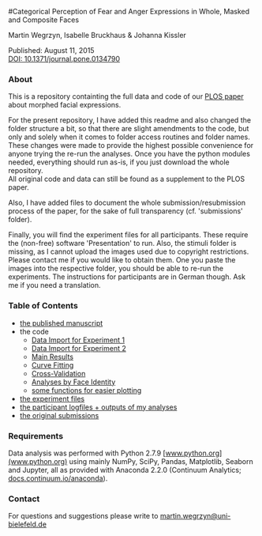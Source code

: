 
#Categorical Perception of Fear and Anger Expressions in Whole, Masked and Composite Faces

Martin Wegrzyn, Isabelle Bruckhaus & Johanna Kissler

Published: August 11, 2015  
[DOI: 10.1371/journal.pone.0134790](http://dx.doi.org/10.1371/journal.pone.0134790)

### About

This is a repository containting the full data and code of our [PLOS paper](http://dx.doi.org/10.1371/journal.pone.0134790) about morphed facial expressions.  

For the present repository, I have added this readme and also changed the folder structure a bit, so that there are slight amendments to the code, but only and solely when it comes to folder access routines and folder names. These changes were made to provide the highest possible convenience for anyone trying the re-run the analyses. Once you have the python modules needed, everything should run as-is, if you just download the whole repository.  
All original code and data can still be found as a supplement to the PLOS paper.  

Also, I have added files to document the whole submission/resubmission process of the paper, for the sake of full transparency (cf. 'submissions' folder).  

Finally, you will find the experiment files for all participants. These require the (non-free) software 'Presentation' to run. Also, the stimuli folder is missing, as I cannot upload the images used due to copyright restrictions. Please contact me if you would like to obtain them. One you paste the images into the respective folder, you should be able to re-run the experiments. The instructions for participants are in German though. Ask me if you need a translation.

### Table of Contents

- [the published manuscript](journal_pone_0134790.pdf)
- the code
  - [Data Import for Experiment 1](S1_Code_Experiment1_Data_Import.ipynb)
  - [Data Import for Experiment 2](S2_Code_Experiment2_Data_Import.ipynb)
  - [Main Results](S3_Code_MainResults.ipynb)
  - [Curve Fitting](S4_Code_CurveFitting.ipynb)
  - [Cross-Validation](S5_Code_CrossValidation.ipynb)
  - [Analyses by Face Identity](S6_Code_AdditionalIdentityAnalyses.ipynb)
  - [some functions for easier plotting](my_plots.py)
- [the experiment files](experiment/)
- [the participant logfiles + outputs of my analyses](data/)
- [the original submissions](submissions/)

### Requirements

Data analysis was performed with Python 2.7.9 [www.python.org](www.python.org) using mainly NumPy, SciPy,
Pandas, Matplotlib, Seaborn and Jupyter, all as provided with Anaconda 2.2.0 (Continuum Analytics; [docs.continuum.io/anaconda](docs.continuum.io/anaconda)).

### Contact

For questions and suggestions please write to [martin.wegrzyn@uni-bielefeld.de](mailto:martin.wegrzyn@uni-bielefeld.de)  
